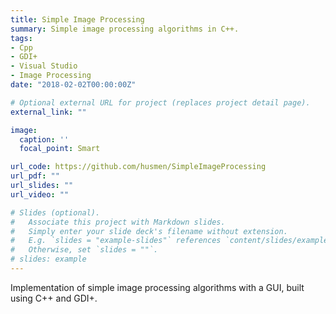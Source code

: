 ```yaml
---
title: Simple Image Processing
summary: Simple image processing algorithms in C++.
tags:
- Cpp
- GDI+
- Visual Studio
- Image Processing
date: "2018-02-02T00:00:00Z"

# Optional external URL for project (replaces project detail page).
external_link: ""

image:
  caption: ''
  focal_point: Smart

url_code: https://github.com/husmen/SimpleImageProcessing
url_pdf: ""
url_slides: ""
url_video: ""

# Slides (optional).
#   Associate this project with Markdown slides.
#   Simply enter your slide deck's filename without extension.
#   E.g. `slides = "example-slides"` references `content/slides/example-slides.md`.
#   Otherwise, set `slides = ""`.
# slides: example
---
```


Implementation of simple image processing algorithms with a GUI, built using C++ and GDI+.
